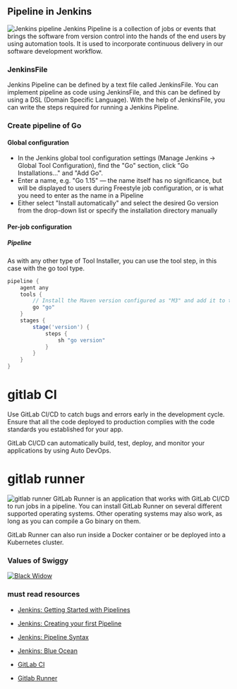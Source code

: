 ## Pipeline in Jenkins

![Jenkins pipeline](https://miro.medium.com/max/1200/1*iKuaNfxgZSTe_J2x3PYRUg.png)
Jenkins Pipeline is a collection of jobs or events that brings the software from version control into the hands of the end users by using automation tools. It is used to incorporate continuous delivery in our software development workflow.

### JenkinsFile

Jenkins Pipeline can be defined by a text file called JenkinsFile. You can implement pipeline as code using JenkinsFile, and this can be defined by using a DSL (Domain Specific Language). With the help of JenkinsFile, you can write the steps required for running a Jenkins Pipeline.

### Create pipeline of Go

#### Global configuration

- In the Jenkins global tool configuration settings (Manage Jenkins → Global Tool Configuration), find the "Go" section, click "Go Installations…" and "Add Go".
- Enter a name, e.g. "Go 1.15" — the name itself has no significance, but will be displayed to users during Freestyle job configuration, or is what you need to enter as the name in a Pipeline
- Either select "Install automatically" and select the desired Go version from the drop-down list or specify the installation directory manually

#### Per-job configuration

##### Pipeline

As with any other type of Tool Installer, you can use the tool step, in this case with the go tool type.

```groovy
pipeline {
    agent any
    tools {
        // Install the Maven version configured as "M3" and add it to the path.
        go "go"
    }
    stages {
        stage('version') {
            steps {
                sh "go version"
            }
        }
    }
}
```

# gitlab CI

Use GitLab CI/CD to catch bugs and errors early in the development cycle. Ensure that all the code deployed to production complies with the code standards you established for your app.

GitLab CI/CD can automatically build, test, deploy, and monitor your applications by using Auto DevOps.

# gitlab runner

![gitlab runner](https://www.onyxpoint.com/images/gitlab-runner-pipeline.png)
GitLab Runner is an application that works with GitLab CI/CD to run jobs in a pipeline.
You can install GitLab Runner on several different supported operating systems. Other operating systems may also work, as long as you can compile a Go binary on them.

GitLab Runner can also run inside a Docker container or be deployed into a Kubernetes cluster.

### Values of Swiggy

[![Black Widow](https://img.youtube.com/vi/TjEK0MbJUz4/sddefault.jpg)](https://www.youtube.com/watch?v=TjEK0MbJUz4)

### must read resources

- [Jenkins: Getting Started with Pipelines ](https://www.jenkins.io/pipeline/getting-started-pipelines/)

- [Jenkins: Creating your first Pipeline ](https://www.jenkins.io/doc/pipeline/tour/hello-world/)

- [Jenkins: Pipeline Syntax](https://www.jenkins.io/doc/book/pipeline/syntax/)

- [Jenkins: Blue Ocean](https://www.jenkins.io/projects/blueocean/about/)

- [GitLab CI](https://docs.gitlab.com/ee/ci/)

- [Gitlab Runner](https://docs.gitlab.com/runner/)
